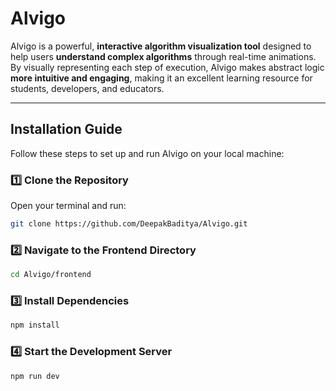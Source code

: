 # **Alvigo**  
Alvigo is a powerful, **interactive algorithm visualization tool** designed to help users **understand complex algorithms** through real-time animations. By visually representing each step of execution, Alvigo makes abstract logic **more intuitive and engaging**, making it an excellent learning resource for students, developers, and educators.

---

## **Installation Guide**  
Follow these steps to set up and run Alvigo on your local machine:  

### **1️⃣ Clone the Repository**  
Open your terminal and run:  
```sh
git clone https://github.com/DeepakBaditya/Alvigo.git
```
### **2️⃣ Navigate to the Frontend Directory**
```sh
cd Alvigo/frontend
```
### **3️⃣ Install Dependencies**
```sh
npm install
```
### **4️⃣ Start the Development Server**
```sh
npm run dev
```
